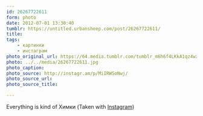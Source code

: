 ```yaml
---
id: 26267722611
form: photo
date: 2012-07-01 13:30:40
tumblr: https://untitled.urbansheep.com/post/26267722611/
title:
tags:
    - картинки
    - инстаграм
photo_original_url: https://64.media.tumblr.com/tumblr_m6h6f4LKkA1qz4wzio1_640.jpg
photo: ../../media/26267722611.jpg
photo_caption:
photo_source: http://instagr.am/p/MiIRWSoNwj/
photo_source_url:
photo_source_title:

---
```


<p>Everything is kind of Химки (Taken with <a href="http://instagram.com">Instagram</a>)</p>
